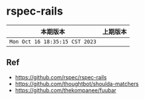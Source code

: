 # rspec-rails

|本期版本|上期版本
|:---:|:---:
`Mon Oct 16 18:35:15 CST 2023` |


## Ref

* <https://github.com/rspec/rspec-rails>
* <https://github.com/thoughtbot/shoulda-matchers>
* <https://github.com/thekompanee/fuubar>
